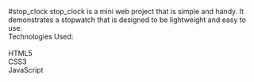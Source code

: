 #stop_clock
stop_clock is a mini web project that is simple and handy. It demonstrates a stopwatch that is designed to be lightweight and easy to use.
<br>
Technologies Used:  
<br>
HTML5  <br>
CSS3  <br>
JavaScript 

